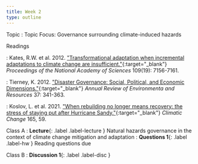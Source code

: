 ```yaml
---
title: Week 2
type: outline
---
```


Topic
: Topic Focus: Governance surrounding climate-induced hazards

Readings

: Kates, R.W. et al. 2012. ["Transformational adaptation when incremental adaptations to climate change are insufficient."](https://doi.org/10.1073/pnas.1115521109){:target="_blank"} _Proceedings of the National Academy of Sciences_ 109(19): 7156-7161.

: Tierney, K. 2012. ["Disaster Governance: Social, Political, and Economic Dimensions."](https://doi.org/10.1146/annurev-environ-020911-095618){:target="_blank"} _Annual Review of Environmenta and Resources_ 37: 341-363.

: Koslov, L. et al. 2021. ["When rebuilding no longer means recovery: the stress of staying put after Hurricane Sandy."](https://doi.org/10.1007/s10584-021-03069-1){:target="_blank"} _Climatic Change_ 165, 59.

Class A
: **Lecture**{: .label .label-lecture } Natural hazards governance in the context of climate change mitigation and adaptation
: **Questions 1**{: .label .label-hw } Reading questions due

Class B
: **Discussion 1**{: .label .label-disc }
